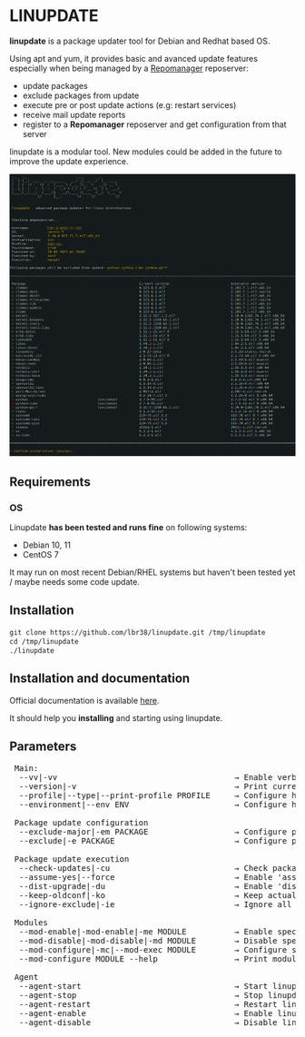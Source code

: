 
<h1>LINUPDATE</h1>

**linupdate** is a package updater tool for Debian and Redhat based OS.

Using apt and yum, it provides basic and avanced update features especially when being managed by a <a href="https://github.com/lbr38/repomanager">Repomanager</a> reposerver:
- update packages
- exclude packages from update
- execute pre or post update actions (e.g: restart services)
- receive mail update reports
- register to a **Repomanager** reposerver and get configuration from that server

linupdate is a modular tool. New modules could be added in the future to improve the update experience.

![alt text](https://raw.githubusercontent.com/lbr38/resources/main/screenshots/linupdate/linupdate-1.png)

<h2>Requirements</h2>

<h3>OS</h3>

Linupdate **has been tested and runs fine** on following systems:
- Debian 10, 11
- CentOS 7

It may run on most recent Debian/RHEL systems but haven't been tested yet / maybe needs some code update.

<h2>Installation</h2>

```
git clone https://github.com/lbr38/linupdate.git /tmp/linupdate
cd /tmp/linupdate
./linupdate
```

<h2>Installation and documentation</h2>

Official documentation is available <a href="https://github.com/lbr38/linupdate/wiki">here</a>.

It should help you **installing** and starting using linupdate.


<h2>Parameters</h2>

<pre>
 Main:
  --vv|-vv                                     → Enable verbose mode
  --version|-v                                 → Print current version
  --profile|--type|--print-profile PROFILE     → Configure host profile (leave empty to print actual)
  --environment|--env ENV                      → Configure host environment (leave empty to print actual)

 Package update configuration
  --exclude-major|-em PACKAGE                  → Configure packages to exclude on major release update, separated by a comma. Specify 'none' to clean.
  --exclude|-e PACKAGE                         → Configure packages to exclude, separated by a comma. Specify 'none' to clean.

 Package update execution
  --check-updates|-cu                          → Check packages to be updated and quit
  --assume-yes|--force                         → Enable 'assume yes' (answer 'yes' to every confirm prompt)
  --dist-upgrade|-du                           → Enable 'dist-upgrade' for apt (Debian only)
  --keep-oldconf|-ko                           → Keep actual configuration file when attempting to be overwrited by apt during package update (Debian only)
  --ignore-exclude|-ie                         → Ignore all packages minor or major release update exclusions

 Modules
  --mod-enable|-mod-enable|-me MODULE          → Enable specified module
  --mod-disable|-mod-disable|-md MODULE        → Disable specified module
  --mod-configure|-mc|--mod-exec MODULE        → Configure specified module (using module commands, see module help or documentation)
  --mod-configure MODULE --help                → Print module help

 Agent
  --agent-start                                → Start linupdate agent
  --agent-stop                                 → Stop linupdate agent
  --agent-restart                              → Restart linupdate agent
  --agent-enable                               → Enable linupdate agent start on boot
  --agent-disable                              → Disable linupdate agent start on boot
</pre>

